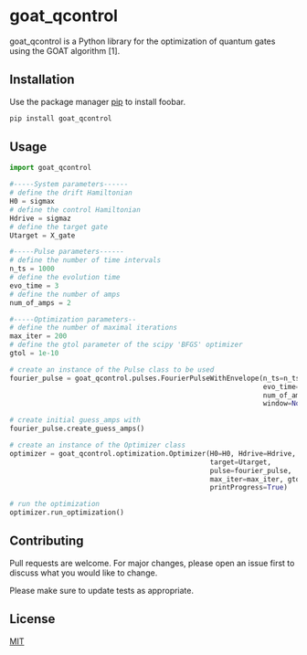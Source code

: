 # goat_qcontrol

goat_qcontrol is a Python library for the optimization of quantum gates using the GOAT algorithm [1].

## Installation

Use the package manager [pip](https://pip.pypa.io/en/stable/) to install foobar.

```bash
pip install goat_qcontrol
```

## Usage

```python
import goat_qcontrol

#-----System parameters------
# define the drift Hamiltonian
H0 = sigmax
# define the control Hamiltonian
Hdrive = sigmaz
# define the target gate
Utarget = X_gate

#-----Pulse parameters------
# define the number of time intervals
n_ts = 1000
# define the evolution time
evo_time = 3
# define the number of amps
num_of_amps = 2

#-----Optimization parameters--
# define the number of maximal iterations
max_iter = 200
# define the gtol parameter of the scipy 'BFGS' optimizer
gtol = 1e-10

# create an instance of the Pulse class to be used
fourier_pulse = goat_qcontrol.pulses.FourierPulseWithEnvelope(n_ts=n_ts,
                                                              evo_time=evo_time,
                                                              num_of_amps=num_of_amps,
                                                              window=None)

# create initial guess_amps with 
fourier_pulse.create_guess_amps()

# create an instance of the Optimizer class
optimizer = goat_qcontrol.optimization.Optimizer(H0=H0, Hdrive=Hdrive,
                                                 target=Utarget,
                                                 pulse=fourier_pulse,
                                                 max_iter=max_iter, gtol=gtol,
                                                 printProgress=True)

# run the optimization
optimizer.run_optimization()
```

## Contributing
Pull requests are welcome. For major changes, please open an issue first to discuss what you would like to change.

Please make sure to update tests as appropriate.

## License
[MIT](https://choosealicense.com/licenses/mit/)
